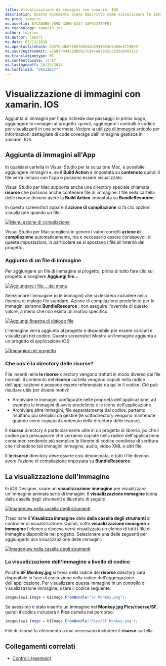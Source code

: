```yaml
---
title: Visualizzazione di immagini con xamarin. IOS
description: Questo documento viene descritto come visualizzare le immagini in xamarin. IOS. Viene descritto come aggiungere immagini a un'app a livello di codice o tramite la finestra di progettazione di iOS.
ms.prod: xamarin
ms.assetid: 67CA8DB6-769D-42BB-A137-3AF933789FE1
ms.technology: xamarin-ios
author: lobrien
ms.author: laobri
ms.date: 07/13/2018
ms.openlocfilehash: bb57dbdb87555fb0b3ab8941024e5a84e4723099
ms.sourcegitcommit: e268fd44422d0bbc7c944a678e2cc633a0493122
ms.translationtype: MT
ms.contentlocale: it-IT
ms.lasthandoff: 10/25/2018
ms.locfileid: "50112637"
---
```

# <a name="displaying-images-with-xamarinios"></a>Visualizzazione di immagini con xamarin. IOS

Aggiunta di immagini per l'app richiede due passaggi: in primo luogo, aggiungere le immagini al progetto. quindi, aggiungere i controlli e codice per visualizzarli in una schermata. Vedere la [utilizzo di immagini](~/ios/app-fundamentals/images-icons/index.md) articolo per informazioni dettagliate di code coverage dell'immagine gestisce in xamarin. IOS.

## <a name="adding-images-to-your-app"></a>Aggiunta di immagini all'App

In qualsiasi cartella in Visual Studio per la soluzione Mac, è possibile aggiungere immagini e, se il **Build Action** è impostata su **contenuto** quindi il file verrà incluso con l'app e possono essere visualizzato.

Visual Studio per Mac supporta anche una directory speciale chiamata **risorse** che possono anche contenere file di immagine. I file nella cartella delle risorse devono avere la **Build Action** impostata su **BundleResource**.

In questo screenshot appare il **azione di compilazione** si fa clic opzioni visualizzate quando un file:

 [![](image-images/image30a.png "Menu azione di compilazione")](image-images/image30a.png#lightbox)

Visual Studio per Mac sceglierà in genere i valori corretti **azione di compilazione** automaticamente, ma è necessario essere consapevoli di queste impostazioni, in particolare se si spostano i file all'interno del progetto.

### <a name="adding-an-image-file"></a>Aggiunta di un file di immagine

Per aggiungere un file di immagine al progetto, prima di tutto fare clic sul progetto e scegliere **Aggiungi file...**

 [![](image-images/image31a.png "Aggiungere i file... dal menu")](image-images/image31a.png#lightbox)

Selezionare l'immagine (o le immagini) che si desidera includere nella finestra di dialogo file standard. Azione di compilazione predefinito per le immagini saranno **BundleResource** : non eseguire l'override di questo valore, a meno che non esista un motivo specifico.

 [![](image-images/image32a.png "Aggiungi finestra di dialogo file")](image-images/image32a.png#lightbox)

L'immagine verrà aggiunto al progetto e disponibile per essere caricati e visualizzati nel codice. Questo screenshot Mostra un'immagine aggiunta a un progetto di applicazione iOS:

 [![](image-images/image33a.png "Immagine nel progetto")](image-images/image33a.png#lightbox)

### <a name="what-is-the-resources-directory"></a>Che cos'è la directory delle risorse?

File inseriti nella **le risorse** directory vengono trattati in modo diverso dai file normali: il contenuto del **risorse** cartella vengono copiati nella radice dell'applicazione e possono essere referenziate da qui in il codice. Ciò può risultare utile per diversi motivi:

-  Archiviare le immagini configurate nelle proprietà dell'applicazione, ad esempio le immagini di avvio predefinite e le icone dell'applicazione.
-  Archiviare altre immagini, file separatamente dal codice, pertanto risultano più semplici da gestire (le sottodirectory vengono mantenute quando viene copiato il contenuto della directory delle risorse).


Il **risorse** directory è particolarmente utile in un progetto di libreria, poiché il codice può presupporre che verranno copiate nella radice dell'applicazione consumer, rendendo più semplice le librerie di codice condiviso di scrittura che richiedono tali immagini immagine, audio, video XML o altri file.

Il **le risorse** directory deve essere così denominata, e tutti i file devono avere l'azione di compilazione impostata su **BundleResource**.

## <a name="displaying-the-image"></a>La visualizzazione dell'immagine

In iOS Designer, usare un **visualizzazione immagine** per visualizzare un'immagine animata serie di immagini. Il **visualizzazione immagine** icona dalla casella degli strumenti è illustrato di seguito:

 [![](image-images/image35a.png "ImageView nella casella degli strumenti")](image-images/image35.png#lightbox)

Trascinare il **Visualizza immagine** dalle **della casella degli strumenti** al controller di visualizzazione. Quindi, sotto **visualizzazione immagine > immagine** l'elenco a discesa verrà visualizzato un elenco di tutti i file di immagine disponibile nel progetto. Selezionare una delle seguenti per aggiungerlo alla visualizzazione delle immagini.

 [![](image-images/image36a.png "ImageView nella casella degli strumenti")](image-images/image36.png#lightbox)

### <a name="displaying-the-image-programmatically"></a>La visualizzazione dell'immagine a livello di codice

Poiché **SF Monkey.jpg** si trova nella radice del **risorse** directory sarà disponibile in fase di esecuzione nella radice dell'aggregazione dell'applicazione. Per visualizzare questa immagine in un controllo di visualizzazione immagine, usare il codice seguente:

```csharp
imageview1.Image = UIImage.FromBundle("SF Monkey.png");
```

Se avessimo è stato inserito un immagine nel **Monkey.jpg Pics/risorse/SF**, quindi il codice includerà il **Pics** cartella nel percorso:

```csharp
imageview1.Image = UIImage.FromBundle("Pics/SF Monkey.png");
```

File di risorse fa riferimento a mai necessario includere il **risorse** cartella.

## <a name="related-links"></a>Collegamenti correlati

- [Controlli (esempio)](https://developer.xamarin.com/samples/Controls/)
